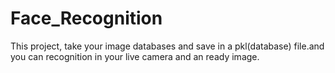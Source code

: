 # Face_Recognition
This project, take your image databases and save in a pkl(database) file.and you can recognition in your live camera and an ready image.
